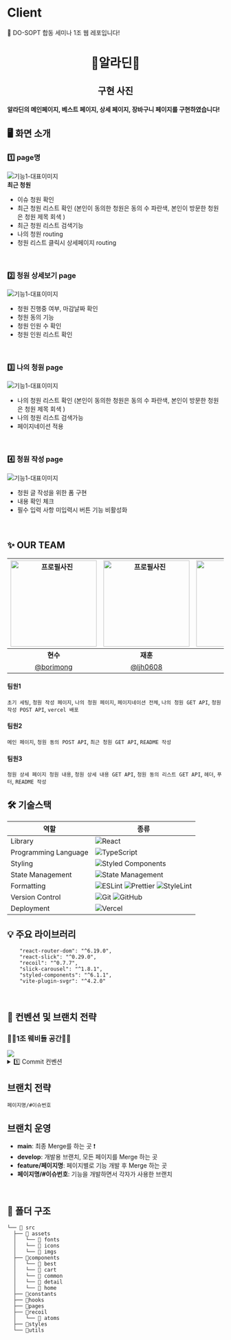 # Client

💛 DO-SOPT 합동 세미나 1조 웹 레포입니다!

<div align="center">
<h1> 🧞알라딘🧞 </h1>
<h2> 구현 사진 </h2>

</div>
<h4>알라딘의 메인페이지, 베스트 페이지, 상세 페이지, 장바구니 페이지를 구현하였습니다!</h4>

<h2>🖥 화면 소개</h2>
<h3> 1️⃣ page명 </h3>
<!-- 뷰 스크린샷 첨부 -->
<img src="https://github.com/SopkathonTeam3/Client/assets/81609304/ad52dd2a-7fa7-493f-bdbb-a825b2f1a134"  alt="기능1-대표이미지" />
<div ><strong> 최근 청원 </strong>  
  <ul> 
    <li>이슈 청원 확인</li>
      <li>최근 청원 리스트 확인 (본인이 동의한 청원은 동의 수 파란색, 본인이 방문한 청원은 청원 제목 회색 )</li>
        <li>최근 청원 리스트 검색기능 </li>
       <li>나의 청원 routing</li>
      <li>청원 리스트 클릭시 상세페이지 routing</li>
  </ul><br/></div>

<h3> 2️⃣ 청원 상세보기 page </h3>
<img src="https://github.com/SopkathonTeam3/Client/assets/81609304/5508a245-a4e6-41ab-904b-7b67f9e9d5cc"  alt="기능1-대표이미지" />
<div >
  <ul> 
    <li>청원 진행중 여부, 마감날짜 확인</li>
      <li>청원 동의 기능</li>
       <li>청원 인원 수 확인</li>
      <li>청원 인원 리스트 확인</li>
  </ul>
  <br/></div>

<h3> 3️⃣ 나의 청원 page  </h3>
<img src="https://github.com/SopkathonTeam3/Client/assets/81609304/70955436-9e51-460c-a575-dcade5e3dfa1"  alt="기능1-대표이미지" />
<div >
    <ul> 
   <li>나의 청원 리스트 확인 (본인이 동의한 청원은 동의 수 파란색, 본인이 방문한 청원은 청원 제목 회색 )</li>
      <li>나의 청원 리스트 검색가능</li>
      <li>페이지네이션 적용</li>
  </ul>
  <br/></div>

<h3> 4️⃣ 청원 작성 page </h3>
<img src="https://github.com/SopkathonTeam3/Client/assets/81609304/3e93b242-d5db-45ea-8f3b-ed9ca877cb66"  alt="기능1-대표이미지" />
<div >
    <ul> 
    <li>청원 글 작성을 위한 폼 구현</li>
             <li>내용 확인 체크</li>
      <li>필수 입력 사항 미입력시 버튼 기능 비활성화</li>
  </ul>
  <br/></div>

## ✨ OUR TEAM

| <img src="https://github.com/CDS-Seminar-Team3/CDS3-Client/assets/92876819/86b76119-439a-4340-8a15-5efeb79a0488" width="200" alt="프로필사진"> | <img src="https://github.com/CDS-Seminar-Team3/CDS3-Client/assets/92876819/7aa610ff-fc78-460c-9a64-417b28d8df49" width="200" alt="프로필사진"> | <img src="https://avatars.githubusercontent.com/u/92876819?v=4" width="200" alt="프로필사진"> |
| :--------------------------------------------------------------------------------------------------------------------------------------------: | :--------------------------------------------------------------------------------------------------------------------------------------------: | :-------------------------------------------------------------------------------------------: |
|                                                    <div align = "center"><b>현수</b></div>                                                     |                                                    <div align = "center"><b>재훈</b></div>                                                     |                            <div align = "center"><b>지민</b></div>                            |
|                                                    [@borimong](https://github.com/borimong)                                                    |                                                     [@ljh0608](https://github.com/ljh0608)                                                     |                            [@urjimyu](https://github.com/urjimyu)                             |

#### 팀원1

`초기 세팅`, `청원 작성 페이지`, `나의 청원 페이지`, `페이지네이션 전체`, `나의 청원 GET API`, `청원 작성 POST API`, `vercel 배포`

#### 팀원2

`메인 페이지`, `청원 동의 POST API`, `최근 청원 GET API`, `README 작성`

#### 팀원3

`청원 상세 페이지 청원 내용`, `청원 상세 내용 GET API`, `청원 동의 리스트 GET API`, `헤더`, `푸터`, `README 작성`

<h2> 🛠 기술스택 </h2>

   <div align="center">

| 역할                 | 종류                                                                                                                                                                                                                                                                                                                            |
| -------------------- | ------------------------------------------------------------------------------------------------------------------------------------------------------------------------------------------------------------------------------------------------------------------------------------------------------------------------------- |
| Library              | ![React](https://img.shields.io/badge/React-61DAFB?style=for-the-badge&logo=React&logoColor=black)                                                                                                                                                                                                                              |
| Programming Language | ![TypeScript](https://img.shields.io/badge/TypeScript-3178C6?style=for-the-badge&logo=TypeScript&logoColor=white)                                                                                                                                                                                                               |
| Styling              | ![Styled Components](https://img.shields.io/badge/styled--components-DB7093?style=for-the-badge&logo=styled-components&logoColor=white)                                                                                                                                                                                         |
| State Management     | ![State Management](https://img.shields.io/badge/recoil-007af4?style=for-the-badge&logo=Recoil&logoColor=white)                                                                                                                                                                                                                 |
| Formatting           | ![ESLint](https://img.shields.io/badge/ESLint-4B3263?style=for-the-badge&logo=eslint&logoColor=white) ![Prettier](https://img.shields.io/badge/prettier-1A2C34?style=for-the-badge&logo=prettier&logoColor=F7BA3E) ![StyleLint](https://img.shields.io/badge/stylelint-E0EFEF?style=for-the-badge&logo=stylelint&logoColor=000) |
| Version Control      | ![Git](https://img.shields.io/badge/git-%23F05033.svg?style=for-the-badge&logo=git&logoColor=white) ![GitHub](https://img.shields.io/badge/github-%23121011.svg?style=for-the-badge&logo=github&logoColor=white)                                                                                                                |
| Deployment           | ![Vercel](https://img.shields.io/badge/Vercel-000000?style=for-the-badge&logo=vercel&logoColor=white)                                                                                                                                                                                                                           |

</div>

<h2> 💡 주요 라이브러리 </h2>

```
    "react-router-dom": "^6.19.0",
    "react-slick": "^0.29.0",
    "recoil": "^0.7.7",
    "slick-carousel": "^1.8.1",
    "styled-components": "^6.1.1",
    "vite-plugin-svgr": "^4.2.0"
```

<br/>

<h2>  📄 컨벤션 및 브랜치 전략 </h2>
<h3>🔽💙1조 웨비들 공간💙🔽</h3>
<a href="[https://www.notion.so/1-be5da056111d4bd392c2d3dde69f3d1c?pvs=4](https://www.notion.so/9e8cfc89cef244e68afc45f32d597fdf)"><img src="https://img.shields.io/badge/Notion 링크-white?style=for-the-badge&logo=Notion&logoColor=000000"/></a>

<details>
<summary> 1️⃣ Commit 컨벤션  </summary>

- 기본적인것 (feat, fix, chore, ..) 위주로만 지키기!

| 제목     | 내용                                              |
| -------- | ------------------------------------------------- |
| init     | 브랜치 첫 커밋                                    |
| feat     | 새로운 기능을 추가할 경우                         |
| fix      | 버그를 고친 경우                                  |
| chore    | 그 외 자잘한 수정에 대한 커밋(주석추가 문서 수정) |
| docs     | 문서 수정에 대한 커밋                             |
| style    | style: 코드 스타일 혹은 포맷 등에 관한 커밋       |
| refactor | 코드 리팩토링에 대한 커밋                         |

</details>

## 브랜치 전략

`페이지명/#이슈번호`

## 브랜치 운영

- **main**: 최종 Merge를 하는 곳 ❗️
- **develop**: 개발용 브랜치, 모든 페이지를 Merge 하는 곳
- **feature/페이지명**: 페이지별로 기능 개발 후 Merge 하는 곳
- **페이지명/#이슈번호**: 기능을 개발하면서 각자가 사용한 브랜치

<br/>

<h2> 📁 폴더 구조 </h2>

```
└── 📁 src
  ├── 📁 assets
  │   └── 📁 fonts
  │   └── 📁 icons
  │   └── 📁 imgs
  ├── 📁components
  │   └── 📁 best
  │   └── 📁 cart
  │   └── 📁 common
  │   └── 📁 detail
  │   └── 📁 home
  ├── 📁constants
  ├── 📁hooks
  ├── 📁pages
  ├── 📁recoil
  │   └── 📁 atoms
  ├── 📁styles
  └── 📁utils

```

<br/>
